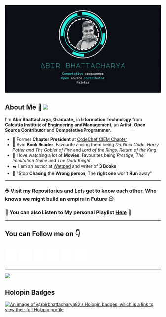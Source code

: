 ![](Github.gif)
-----------------------------------------------------------------------------------------
## About Me :love_you_gesture: ![](https://komarev.com/ghpvc/?username=abirbhattacharya82&color=green)
I'm __Abir Bhattacharya__, __Graduate___ in __Information Technology__ from __Calcutta Institute of Engineering and Management__,  an __Artist__, __Open Source Contributor__ and __Competetive Programmer__.

- :office: Former __Chapter President__ at [CodeChef CIEM Chapter](https://codechef-ciem.github.io/) 
- :book: Avid __Book Reader__. Favourite among them being _Da Vinci Code_, _Harry Potter and The Goblet of Fire_ and _Lord of the Rings. Return of the King._ 
- :movie_camera: I love watching a lot of __Movies__. Favourites being _Prestige_, _The Immitation Game_ and _The Dark Knight_.
- :black_nib: I am an author at [Wattpad](https://www.wattpad.com/user/Abirbhattacharya82) and writer of __3 Books__
- :speech_balloon: "Stop __Chasing__ the __Wrong person__, The __right one__ won't __Run__ away"
---------------------------------------------------------------------------------------------------------------------------------------------------------------------------
### :coffee: Visit my Repositories and Lets get to know each other. Who knows we might build an empire in Future :smirk:
### :musical_score: You can also Listen to My personal Playlist [Here](https://abirbhattacharya82.github.io/Mixtape/) :musical_score:
--------------------------------------------------------------------------------------------------------------------------------------------------------------------------
## You can Follow me on :point_down:
[![Foo](Icons/1.png)](https://abirbhattacharya82.github.io/)
[![Foo](Icons/2.png)](https://www.facebook.com/abirbhattacharya82)
[![Foo](Icons/3.png)](https://www.instagram.com/iamabir82/)
[![Foo](Icons/4.png)](https://twitter.com/IamAbir82)
[![Foo](Icons/5.png)](https://www.youtube.com/channel/UCo1O4B97cpWz_2psA9EOJUA)
[![Foo](Icons/6.png)](https://www.linkedin.com/in/abir-bhattacharya-6982551a9/)
-------------------------------------------------------------------------------------------------------------------------------------------------------------------------
-------------------------------------------------------------------------------------------------------------------------------------------------------------------------
![](https://github-readme-activity-graph.vercel.app/graph?username=abirbhattacharya82&theme=react-dark)

## Holopin Badges
[![An image of @abirbhattacharya82's Holopin badges, which is a link to view their full Holopin profile](https://holopin.me/abirbhattacharya82)](https://holopin.io/@abirbhattacharya82)
